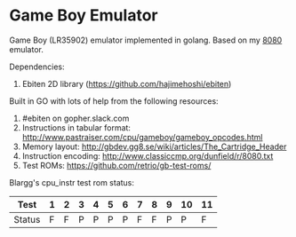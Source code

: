 # Game Boy Emulator

Game Boy (LR35902) emulator implemented in golang. Based on my [8080](https://github.com/Insood/8080) emulator.

Dependencies:
1) Ebiten 2D library (https://github.com/hajimehoshi/ebiten)

Built in GO with lots of help from the following resources:
1) #ebiten on gopher.slack.com
2) Instructions in tabular format: http://www.pastraiser.com/cpu/gameboy/gameboy_opcodes.html
3) Memory layout: http://gbdev.gg8.se/wiki/articles/The_Cartridge_Header
4) Instruction encoding: http://www.classiccmp.org/dunfield/r/8080.txt
5) Test ROMs: https://github.com/retrio/gb-test-roms/

Blargg's cpu_instr test rom status:

  Test |  1  |  2  |  3  |  4  |  5  |  6  |  7  |  8  |  9  | 10  | 11 
   --- | --- | --- | --- | --- | --- | --- | --- | --- | --- | --- | ---
Status |  F  |  F  |  P  |  P  |  P  |  P  |  F  |  F  |  P  |  P  |  F